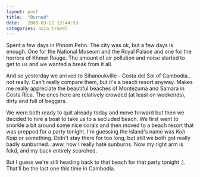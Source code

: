 ```yaml
---
layout: post
title:  "Burned"
date:   2008-03-22 12:44:53 
categories: asia travel 
---
```

Spent a few days in Phnom Pehn. The city was ok, but a few days is enough. One for the National Museum and the Royal Palace and one for the horrors of Khmer Rouge. The amount of air pollution and noise started to get to us and we wanted a break from it all. 

And so yesterday we arrived to Sihanoukville - Costa del Sol of Cambodia.. not really. Can't really compare them, but it's a beach resort anyway. Makes me really appreciate the beautiful beaches of Montezuma and Samara in Costa Rica. The ones here are relatively crowded (at least on weekends), dirty and full of beggars. 

We were both ready to quit already today and move forward but then we decided to hire a boat to take us to a secluded beach. We first went to snorkle a bit around some nice corals and then moved to a beach resort that was prepped for a party tonight. I'm guessing the island's name was _Koh Kaip_ or something. Didn't stay there for too long, but still we both got really badly sunburned.. aww, how I really hate sunburns. Now my right arm is fckd, and my back entirely scorched.

But I guess we're still heading back to that beach for that party tonight :). That'll be the last one this time in Cambodia.
